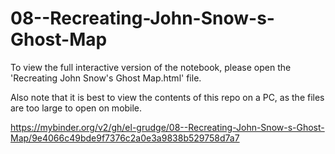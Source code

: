 # 08--Recreating-John-Snow-s-Ghost-Map

To view the full interactive version of the notebook, please open the 'Recreating John Snow's Ghost Map.html' file. 

Also note that it is best to view the contents of this repo on a PC, as the files are too large to open on mobile.

https://mybinder.org/v2/gh/el-grudge/08--Recreating-John-Snow-s-Ghost-Map/9e4066c49bde9f7376c2a0e3a9838b529758d7a7
